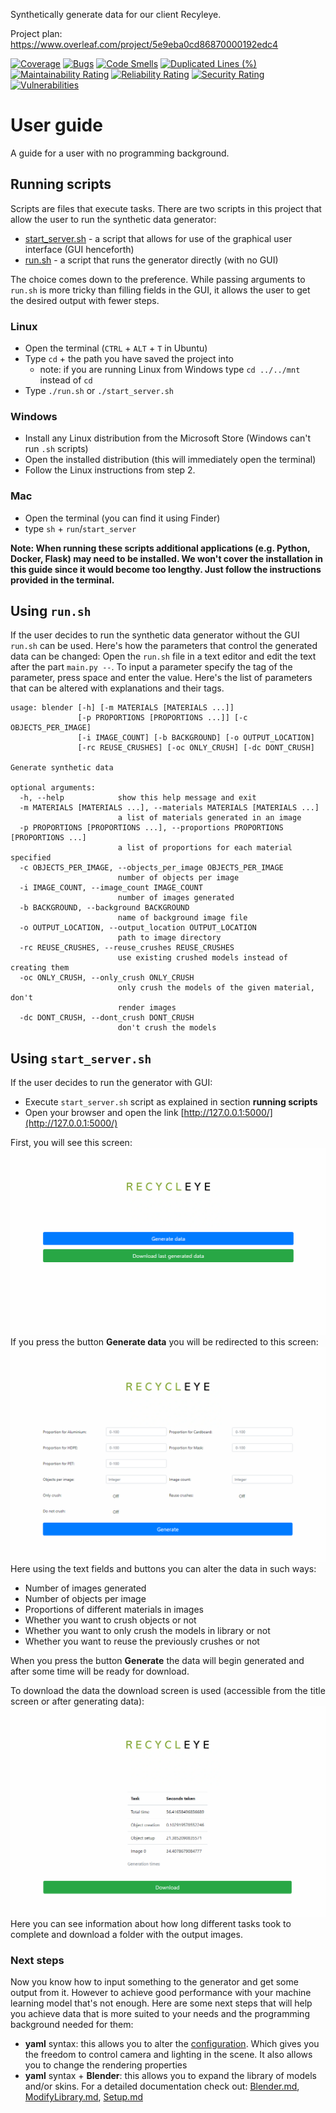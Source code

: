 Synthetically generate data for our client Recyleye.

Project plan: https://www.overleaf.com/project/5e9eba0cd86870000192edc4

[![Coverage](https://sonarcloud.io/api/project_badges/measure?project=tudelt-project&metric=coverage&token=f5d41b95f43e05d080447ad9da895f54d4ebf033)](https://sonarcloud.io/dashboard?id=tudelt-project)
[![Bugs](https://sonarcloud.io/api/project_badges/measure?project=tudelt-project&metric=bugs&token=f5d41b95f43e05d080447ad9da895f54d4ebf033)](https://sonarcloud.io/dashboard?id=tudelt-project)
[![Code Smells](https://sonarcloud.io/api/project_badges/measure?project=tudelt-project&metric=code_smells&token=f5d41b95f43e05d080447ad9da895f54d4ebf033)](https://sonarcloud.io/dashboard?id=tudelt-project)
[![Duplicated Lines (%)](https://sonarcloud.io/api/project_badges/measure?project=tudelt-project&metric=duplicated_lines_density&token=f5d41b95f43e05d080447ad9da895f54d4ebf033)](https://sonarcloud.io/dashboard?id=tudelt-project)
[![Maintainability Rating](https://sonarcloud.io/api/project_badges/measure?project=tudelt-project&metric=sqale_rating&token=f5d41b95f43e05d080447ad9da895f54d4ebf033)](https://sonarcloud.io/dashboard?id=tudelt-project)
[![Reliability Rating](https://sonarcloud.io/api/project_badges/measure?project=tudelt-project&metric=reliability_rating&token=f5d41b95f43e05d080447ad9da895f54d4ebf033)](https://sonarcloud.io/dashboard?id=tudelt-project)
[![Security Rating](https://sonarcloud.io/api/project_badges/measure?project=tudelt-project&metric=security_rating&token=f5d41b95f43e05d080447ad9da895f54d4ebf033)](https://sonarcloud.io/dashboard?id=tudelt-project)
[![Vulnerabilities](https://sonarcloud.io/api/project_badges/measure?project=tudelt-project&metric=vulnerabilities&token=f5d41b95f43e05d080447ad9da895f54d4ebf033)](https://sonarcloud.io/dashboard?id=tudelt-project)

# User guide
A guide for a user with no programming background.

## Running scripts
Scripts are files that execute tasks. There are two scripts in this project that allow the user to run the synthetic data generator:
* [start_server.sh](start_server.sh) - a script that allows for use of the graphical user interface (GUI henceforth)
* [run.sh](run.sh) - a script that runs the generator directly (with no GUI)

The choice comes down to the preference. While passing arguments to `run.sh` is more tricky than filling fields in the GUI, it allows the user to get the desired output with fewer steps. 

### Linux
* Open the terminal (`CTRL` + `ALT` + `T` in Ubuntu)
* Type `cd` + the path you have saved the project into
    * note: if you are running Linux from Windows type `cd ../../mnt` instead of `cd`
* Type `./run.sh` or `./start_server.sh`

### Windows
* Install any Linux distribution from the Microsoft Store (Windows can't run `.sh` scripts)
* Open the installed distribution (this will immediately open the terminal)
* Follow the Linux instructions from step 2.

### Mac
* Open the terminal (you can find it using Finder)
* type `sh` + `run`/`start_server`

__Note: When running these scripts additional applications (e.g. Python, Docker, Flask) may need to be installed.
We won't cover the installation in this guide since it would become too lengthy.
Just follow the instructions provided in the terminal.__

## Using `run.sh`
If the user decides to run the synthetic data generator without the GUI `run.sh` can be used.
Here's how the parameters that control the generated data can be changed:
Open the `run.sh` file in a text editor and edit the text after the part `main.py --`. To input a parameter specify the tag of the parameter, press space and enter the value. Here's the list of parameters that can be altered with explanations and their tags. 
```shell script
usage: blender [-h] [-m MATERIALS [MATERIALS ...]]
               [-p PROPORTIONS [PROPORTIONS ...]] [-c OBJECTS_PER_IMAGE]
               [-i IMAGE_COUNT] [-b BACKGROUND] [-o OUTPUT_LOCATION]
               [-rc REUSE_CRUSHES] [-oc ONLY_CRUSH] [-dc DONT_CRUSH]

Generate synthetic data

optional arguments:
  -h, --help            show this help message and exit
  -m MATERIALS [MATERIALS ...], --materials MATERIALS [MATERIALS ...]
                        a list of materials generated in an image
  -p PROPORTIONS [PROPORTIONS ...], --proportions PROPORTIONS [PROPORTIONS ...]
                        a list of proportions for each material specified
  -c OBJECTS_PER_IMAGE, --objects_per_image OBJECTS_PER_IMAGE
                        number of objects per image
  -i IMAGE_COUNT, --image_count IMAGE_COUNT
                        number of images generated
  -b BACKGROUND, --background BACKGROUND
                        name of background image file
  -o OUTPUT_LOCATION, --output_location OUTPUT_LOCATION
                        path to image directory
  -rc REUSE_CRUSHES, --reuse_crushes REUSE_CRUSHES
                        use existing crushed models instead of creating them
  -oc ONLY_CRUSH, --only_crush ONLY_CRUSH
                        only crush the models of the given material, don't
                        render images
  -dc DONT_CRUSH, --dont_crush DONT_CRUSH
                        don't crush the models
```
## Using `start_server.sh`
If the user decides to run the generator with GUI:
* Execute `start_server.sh` script  as explained in section **running scripts**
* Open your browser and open the link [http://127.0.0.1:5000/](http://127.0.0.1:5000/)

First, you will see this screen:
![Title screen](Documentation/screens/index.png)
If you press the button **Generate data** you will be redirected to this screen:
![Generate screen](Documentation/screens/generate.png)
Here using the text fields and buttons you can alter the data in such ways:
* Number of images generated
* Number of objects per image
* Proportions of different materials in images
* Whether you want to crush objects or not
* Whether you want to only crush the models in library or not
* Whether you want to reuse the previously crushes or not

When you press the button **Generate** the data will begin generated and after some time
will be ready for download.

To download the data the download screen is used (accessible from the title screen or after generating data):
![Download screen](Documentation/screens/download.png)
Here you can see information about how long different tasks took to complete and download a
folder with the output images.

### Next steps
Now you know how to input something to the generator and get some output from it. However to achieve
good performance with your machine learning model that's not enough. Here are some next
steps that will help you achieve data that is more suited to your needs and the programming
background needed for them:
* **yaml** syntax: this allows you to alter the [configuration](configuration.yaml). Which gives
you the freedom to control camera and lighting in the scene. It also allows you to change the rendering properties
* **yaml** syntax + **Blender**: this allows you to expand the library of models and/or skins. For a
detailed documentation check out: [Blender.md](Documentation/Blender.md), [ModifyLibrary.md](Documentation/ModifyLibrary.md), [Setup.md](Documentation/Setup.md)
